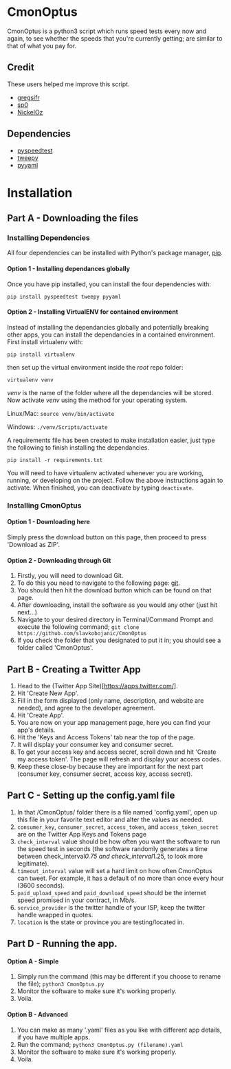 # CmonOptus

CmonOptus is a python3 script which runs speed tests every now and again, to see whether the speeds that you're currently getting; are similar to that of what you pay for.

## Credit

These users helped me improve this script.
- [gregsifr](https://github.com/gregsifr)
- [sp0](https://github.com/sp0)
- [NickelOz](https://github.com/NickelOz)

## Dependencies
- [pyspeedtest](https://github.com/fopina/pyspeedtest)
- [tweepy](https://github.com/tweepy/tweepy)
- [pyyaml](https://github.com/yaml/pyyaml)

# Installation
## Part A - Downloading the files

### Installing Dependencies

All four dependencies can be installed with Python's package manager, [pip](https://pip.pypa.io/en/stable/installing/).

#### Option 1 - Installing dependances globally
Once you have pip installed, you can install the four dependencies with:

```
pip install pyspeedtest tweepy pyyaml
```

#### Option 2 - Installing VirtualENV for contained environment
Instead of installing the dependancies globally and potentially breaking other apps, you can install the dependancies in a contained environment.
First install virtualenv with:

```
pip install virtualenv
```

then set up the virtual environment inside the *root* repo folder:

```
virtualenv venv
```

*venv* is the name of the folder where all the dependancies will be stored.
Now activate *venv* using the method for your operating system.

Linux/Mac: ```source venv/bin/activate```

Windows: ```./venv/Scripts/activate```

A requirements file has been created to make installation easier, just type the following to finish installing the dependancies.

```
pip install -r requirements.txt
```

You will need to have virtualenv activated whenever you are working, running, or developing on the project. Follow the above instructions again to activate.
When finished, you can deactivate by typing ```deactivate```.

### Installing CmonOptus

#### Option 1 - Downloading here
Simply press the download button on this page, then proceed to press 'Download as ZIP'.

#### Option 2 - Downloading through Git
1. Firstly, you will need to download Git.
2. To do this you need to navigate to the following page: [git](https://git-scm.com/).
3. You should then hit the download button which can be found on that page.
4. After downloading, install the software as you would any other (just hit next...)
5. Navigate to your desired directory in Terminal/Command Prompt and execute the following command;
```git clone https://github.com/slavkobojanic/CmonOptus```
6. If you check the folder that you designated to put it in; you should see a folder called 'CmonOptus'.

## Part B - Creating a Twitter App
1. Head to the (Twitter App Site)[https://apps.twitter.com/].
2. Hit 'Create New App'.
3. Fill in the form displayed (only name, description, and website are needed), and agree to the developer agreement.
4. Hit 'Create App'.
5. You are now on your app management page, here you can find your app's details.
6. Hit the 'Keys and Access Tokens' tab near the top of the page.
7. It will display your consumer key and consumer secret.
8. To get your access key and access secret, scroll down and hit 'Create my access token'. The page will refresh and display your access codes.
9. Keep these close-by because they are important for the next part (consumer key, consumer secret, access key, access secret).

## Part C - Setting up the config.yaml file
1. In that /CmonOptus/ folder there is a file named 'config.yaml', open up this file in your favorite text editor and alter the values as needed.
2. ```consumer_key```, ```consumer_secret```, ```access_token```, and ```access_token_secret``` are on the Twitter App Keys and Tokens page
3. ```check_interval``` value should be how often you want the software to run the speed test in seconds (the software randomly generates a time between check_interval*0.75 and check_interval*1.25, to look more legitimate).
4. ```timeout_interval``` value will set a hard limit on how often CmonOptus can tweet. For example, it has a default of no more than once every hour (3600 seconds).
5. ```paid_upload_speed``` and ```paid_download_speed``` should be the internet speed promised in your contract, in Mb/s.
6. ```service_provider``` is the twitter handle of your ISP, keep the twitter handle wrapped in quotes.
7. ```location``` is the state or province you are testing/located in.

## Part D - Running the app.
#### Option A - Simple
1. Simply run the command (this may be different if you choose to rename the file);
```python3 CmonOptus.py```
2. Monitor the software to make sure it's working properly.
3. Voila.

#### Option B - Advanced
1. You can make as many '.yaml' files as you like with different app details, if you have multiple apps.
2. Run the command;
```python3 CmonOptus.py (filename).yaml```
2. Monitor the software to make sure it's working properly.
3. Voila.
